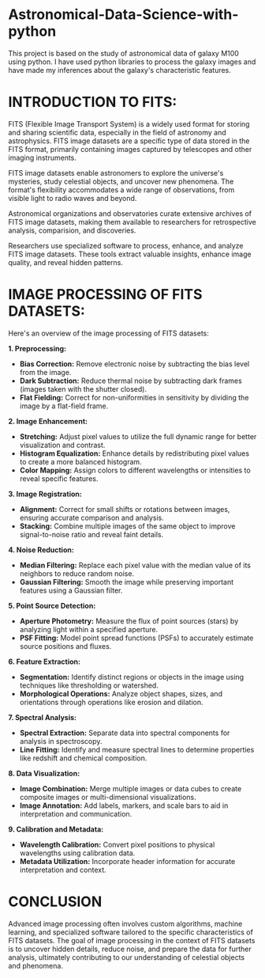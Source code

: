 # Astronomical-Data-Science-with-python
This project is based on the study of astronomical data of galaxy M100 using python.
I have used python libraries to process the galaxy images and have made my inferences about the galaxy's characteristic features.

# INTRODUCTION TO FITS:
FITS (Flexible Image Transport System) is a widely used format for storing and sharing scientific data, especially in the field of astronomy and astrophysics. FITS image datasets are a specific type of data stored in the FITS format, primarily containing images captured by telescopes and other imaging instruments.

FITS image datasets enable astronomers to explore the universe's mysteries, study celestial objects, and uncover new phenomena. The format's flexibility accommodates a wide range of observations, from visible light to radio waves and beyond.

Astronomical organizations and observatories curate extensive archives of FITS image datasets, making them available to researchers for retrospective analysis, comparision, and discoveries.

Researchers use specialized software to process, enhance, and analyze FITS image datasets. These tools extract valuable insights, enhance image quality, and reveal hidden patterns.

# IMAGE PROCESSING OF FITS DATASETS:
Here's an overview of the image processing of FITS datasets:

**1. Preprocessing:**
   - **Bias Correction:** Remove electronic noise by subtracting the bias level from the image.
   - **Dark Subtraction:** Reduce thermal noise by subtracting dark frames (images taken with the shutter closed).
   - **Flat Fielding:** Correct for non-uniformities in sensitivity by dividing the image by a flat-field frame.

**2. Image Enhancement:**
   - **Stretching:** Adjust pixel values to utilize the full dynamic range for better visualization and contrast.
   - **Histogram Equalization:** Enhance details by redistributing pixel values to create a more balanced histogram.
   - **Color Mapping:** Assign colors to different wavelengths or intensities to reveal specific features.

**3. Image Registration:**
   - **Alignment:** Correct for small shifts or rotations between images, ensuring accurate comparison and analysis.
   - **Stacking:** Combine multiple images of the same object to improve signal-to-noise ratio and reveal faint details.

**4. Noise Reduction:**
   - **Median Filtering:** Replace each pixel value with the median value of its neighbors to reduce random noise.
   - **Gaussian Filtering:** Smooth the image while preserving important features using a Gaussian filter.

**5. Point Source Detection:**
   - **Aperture Photometry:** Measure the flux of point sources (stars) by analyzing light within a specified aperture.
   - **PSF Fitting:** Model point spread functions (PSFs) to accurately estimate source positions and fluxes.

**6. Feature Extraction:**
   - **Segmentation:** Identify distinct regions or objects in the image using techniques like thresholding or watershed.
   - **Morphological Operations:** Analyze object shapes, sizes, and orientations through operations like erosion and dilation.

**7. Spectral Analysis:**
   - **Spectral Extraction:** Separate data into spectral components for analysis in spectroscopy.
   - **Line Fitting:** Identify and measure spectral lines to determine properties like redshift and chemical composition.

**8. Data Visualization:**
   - **Image Combination:** Merge multiple images or data cubes to create composite images or multi-dimensional visualizations.
   - **Image Annotation:** Add labels, markers, and scale bars to aid in interpretation and communication.

**9. Calibration and Metadata:**
   - **Wavelength Calibration:** Convert pixel positions to physical wavelengths using calibration data.
   - **Metadata Utilization:** Incorporate header information for accurate interpretation and context.

# CONCLUSION
Advanced image processing often involves custom algorithms, machine learning, and specialized software tailored to the specific characteristics of FITS datasets. The goal of image processing in the context of FITS datasets is to uncover hidden details, reduce noise, and prepare the data for further analysis, ultimately contributing to our understanding of celestial objects and phenomena.
